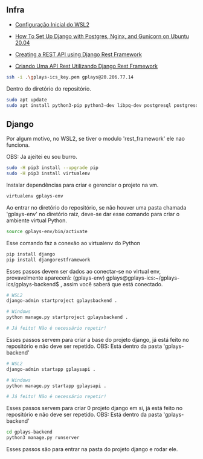 ## Infra

* [Configuração Inicial do WSL2](https://fonti95.notion.site/Trabalho-linux-77bb89d5f7a342339e9818dc973275cd)

* [How To Set Up Django with Postgres, Nginx, and Gunicorn on Ubuntu 20.04](https://www.digitalocean.com/community/tutorials/how-to-set-up-django-with-postgres-nginx-and-gunicorn-on-ubuntu-20-04)

* [Creating a REST API using Django Rest Framework](https://www.ginkgobioworks.com/2021/02/04/creating-a-rest-api-using-django-rest-framework/)

* [Criando Uma API Rest Utilizando Django Rest Framework](https://medium.com/@marcosrabaioli/criando-uma-api-rest-utilizando-django-rest-framework-parte-1-55ac3e394fa)

```zsh
ssh -i .\gplays-ics_key.pem gplays@20.206.77.14
```
Dentro do diretório do repositório.
```zsh
sudo apt update
sudo apt install python3-pip python3-dev libpq-dev postgresql postgresql-contrib nginx curl
```
## Django

Por algum motivo, no WSL2, se tiver o modulo 'rest_framework' ele nao funciona.

OBS: Ja ajeitei eu sou burro.

```zsh
sudo -H pip3 install --upgrade pip
sudo -H pip3 install virtualenv
```
Instalar dependências para criar e gerenciar o projeto na vm.

```zsh
virtualenv gplays-env
```
Ao entrar no diretório do repositório, se não houver uma pasta chamada 'gplays-env' no diretório raiz, deve-se dar esse comando para criar o ambiente virtual Python.

```zsh
source gplays-env/bin/activate
```
Esse comando faz a conexão ao virtualenv do Python

```zsh
pip install django 
pip install djangorestframework
```
Esses passos devem ser dados ao conectar-se no virtual env, provavelmente aparecerá: (gplays-env) gplays@gplays-ics:~/gplays-ics/gplays-backend$ , assim você saberá que está conectado.

```zsh
# WSL2
django-admin startproject gplaysbackend .

# Windows
python manage.py startproject gplaysbackend .

# Já feito! Não é necessário repetir!
```
Esses passos servem para criar a base do projeto django, já está feito no repositório e não deve ser repetido.
OBS: Está dentro da pasta 'gplays-backend'

```zsh
# WSL2
django-admin startapp gplaysapi .

# Windows
python manage.py startapp gplaysapi .

# Já feito! Não é necessário repetir!
```
Esses passos servem para criar 0 projeto django em si, já está feito no repositório e não deve ser repetido.
OBS: Está dentro da pasta 'gplays-backend'

```zsh
cd gplays-backend
python3 manage.py runserver
```
Esses passos são para entrar na pasta do projeto django e rodar ele.